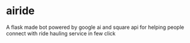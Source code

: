 # airide
A flask made bot powered by google ai and square api for helping people connect with ride hauling service in few click
